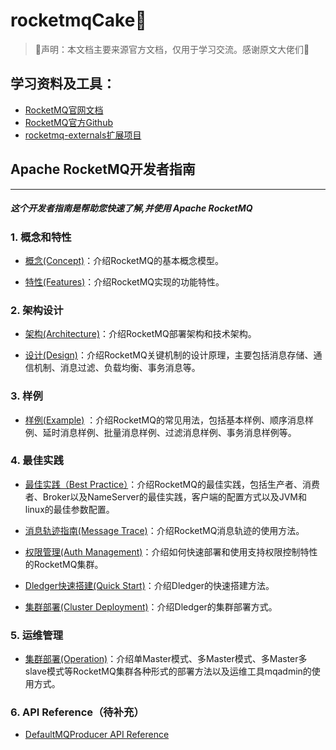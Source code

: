 # rocketmqCake🍰

> 🚀声明：本文档主要来源官方文档，仅用于学习交流。感谢原文大佬们🙏

## 学习资料及工具：

- [RocketMQ官网文档](http://rocketmq.apache.org/docs/quick-start/)
- [RocketMQ官方Github](https://github.com/apache/rocketmq)
- [rocketmq-externals扩展项目](https://github.com/apache/rocketmq-externals)


## Apache RocketMQ开发者指南
--------

##### 这个开发者指南是帮助您快速了解,并使用 Apache RocketMQ

### 1. 概念和特性

- [概念(Concept)](basic/concept.md)：介绍RocketMQ的基本概念模型。

- [特性(Features)](basic/features.md)：介绍RocketMQ实现的功能特性。 


### 2. 架构设计

- [架构(Architecture)](design/architecture.md)：介绍RocketMQ部署架构和技术架构。

- [设计(Design)](design/design.md)：介绍RocketMQ关键机制的设计原理，主要包括消息存储、通信机制、消息过滤、负载均衡、事务消息等。


### 3. 样例

- [样例(Example)](example/RocketMQ_Example.md) ：介绍RocketMQ的常见用法，包括基本样例、顺序消息样例、延时消息样例、批量消息样例、过滤消息样例、事务消息样例等。


### 4. 最佳实践
- [最佳实践（Best Practice）](best_practice/best_practice.md)：介绍RocketMQ的最佳实践，包括生产者、消费者、Broker以及NameServer的最佳实践，客户端的配置方式以及JVM和linux的最佳参数配置。
- [消息轨迹指南(Message Trace)](best_practice/msg_trace/user_guide.md)：介绍RocketMQ消息轨迹的使用方法。
- [权限管理(Auth Management)](best_practice/acl/user_guide.md)：介绍如何快速部署和使用支持权限控制特性的RocketMQ集群。

- [Dledger快速搭建(Quick Start)](best_practice/dledger/quick_start.md)：介绍Dledger的快速搭建方法。

- [集群部署(Cluster Deployment)](best_practice/dledger/deploy_guide.md)：介绍Dledger的集群部署方式。

### 5. 运维管理
- [集群部署(Operation)](operation/operation.md)：介绍单Master模式、多Master模式、多Master多slave模式等RocketMQ集群各种形式的部署方法以及运维工具mqadmin的使用方式。



### 6. API Reference（待补充）

- [DefaultMQProducer API Reference](client/java/API_Reference_DefaultMQProducer.md)